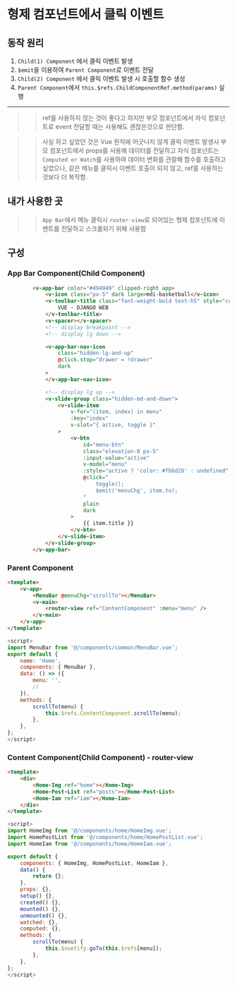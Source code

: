 # 형제 컴포넌트에서 클릭 이벤트
## 동작 원리 
1. `Child(1) Component` 에서 클릭 이벤트 발생
2. `$emit`을 이용하여 `Parent Component`로 이벤트 전달
3. `Child(2) Component` 에서 클릭 이벤트 발생 시 호출할 함수 생성
4. `Parent Component`에서 `this.$refs.ChildComponentRef.method(params)` 실행
***

>> ref를 사용하지 않는 것이 좋다고 하지만 부모 컴포넌트에서 자식 컴포넌트로 event 전달할 때는 사용해도 괜찮은것으로 판단함.

>> 사실 하고 싶었던 것은 Vue 원칙에 어긋나지 않게 클릭 이벤트 발생시 부모 컴포넌트에서 props를 사용해 데이터를 전달하고 자식 컴포넌트는 `Computed or Watch`를 사용하여 데이터 변화를 관찰해 함수를 호출하고 싶었으나, 같은 메뉴를 클릭시 이벤트 호출이 되지 않고, ref를 사용하는 것보다 더 복작함.

## 내가 사용한 곳 
>> `App Bar`에서 메뉴 클릭시 `router-view`로 되어있는 형제 컴포넌트에 이벤트를 전달하고 스크롤되기 위해 사용함

## 구성
### App Bar Component(Child Component)
```html
		<v-app-bar color="#494949" clipped-right app>
			<v-icon class="px-5" dark large>mdi-basketball</v-icon>
			<v-toolbar-title class="font-weight-bold text-h5" style="color: #fbbd28">
				VUE - DJANGO WEB
			</v-toolbar-title>
			<v-spacer></v-spacer>
			<!-- display breakpoint -->
			<!-- display lg down -->

			<v-app-bar-nav-icon
				class="hidden-lg-and-up"
				@click.stop="drawer = !drawer"
				dark
			>
			</v-app-bar-nav-icon>

			<!-- display lg up -->
			<v-slide-group class="hidden-md-and-down">
				<v-slide-item
					v-for="(item, index) in menu"
					:key="index"
					v-slot="{ active, toggle }"
				>
					<v-btn
						id="menu-btn"
						class="elevation-0 px-5"
						:input-value="active"
						v-model="menu"
						:style="active ? 'color: #fbbd28' : undefined"
						@click="
							toggle();
							$emit('menuChg', item.to);
						"
						plain
						dark
					>
						{{ item.title }}
					</v-btn>
				</v-slide-item>
			</v-slide-group>
		</v-app-bar>
```
### Parent Component
```html
<template>
	<v-app>
		<MenuBar @menuChg="scrollTo"></MenuBar>
		<v-main>
			<router-view ref="ContentComponent" :menu="menu" />
		</v-main>
	</v-app>
</template>
```
```javascript
<script>
import MenuBar from '@/components/common/MenuBar.vue';
export default {
	name: 'Home',
	components: { MenuBar },
	data: () => ({
		menu: '',
		//
	}),
	methods: {
		scrollTo(menu) {
			this.$refs.ContentComponent.scrollTo(menu);
		},
	},
};
</script>
```
### Content Component(Child Component) - router-view
```html
<template>
	<div>
		<Home-Img ref="home"></Home-Img>
		<Home-Post-List ref="posts"></Home-Post-List>
		<Home-Iam ref="iam"></Home-Iam>
	</div>
</template>
```
```javascript
<script>
import HomeImg from '@/components/home/HomeImg.vue';
import HomePostList from '@/components/home/HomePostList.vue';
import HomeIam from '@/components/home/HomeIam.vue';

export default {
	components: { HomeImg, HomePostList, HomeIam },
	data() {
		return {};
	},
	props: {},
	setup() {},
	created() {},
	mounted() {},
	unmounted() {},
	watched: {},
	computed: {},
	methods: {
		scrollTo(menu) {
			this.$vuetify.goTo(this.$refs[menu]);
		},
	},
};
</script>
``` 